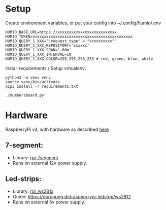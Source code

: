 # Setup
Create environment variables, or put your config into ~/.config/humio/.env
```
HUMIO_BASE_URL=https://xxxxxxxxxxxxxxxxxxxxxxxxxx
HUMIO_TOKEN=xxxxxxxxxxxxxxxxxxxxxxxxxxxxxxxxxxxxxxxxxxxx
HUMIO_QUERY_1_XXX='"request_type" = "xxxxxxxxxx"'
HUMIO_QUERY_1_XXX_REPOSITORY='xxxxxx'
HUMIO_QUERY_1_XXX_SPAN='-60m'
HUMIO_QUERY_1_XXX_INTERVAL=10
HUMIO_QUERY_1_XXX_COLOR=255,255,255,255 # red, green, blue, white
```

Install requirements / Setup virtualenv:
```
python3 -m venv venv
source venv/bin/activate
pip3 install -r requirements.txt

./numbersboard.py
```

# Hardware
RaspberryPi v4, with hardware as described [here](https://github.com/agjendem/rpi-7segment)

## 7-segment:
* Library: [rpi-7segment](https://github.com/agjendem/rpi-7segment)
* Runs on external 12v power supply.

## Led-strips:
* Library: [rpi_ws281x](https://github.com/jgarff/rpi_ws281x)
* Guide: https://dordnung.de/raspberrypi-ledstrip/ws2812
* Runs on external 5v power supply.
